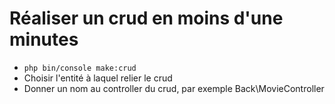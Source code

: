 # Réaliser un crud en moins d'une minutes

- `php bin/console make:crud`
- Choisir l'entité à laquel relier le crud
- Donner un nom au controller du crud, par exemple Back\MovieController